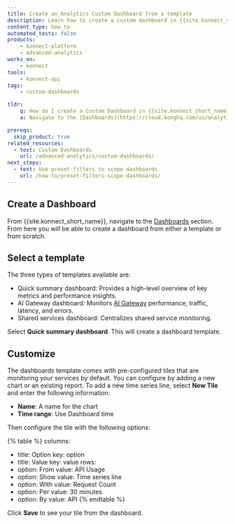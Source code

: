 ```yaml
---
title: Create an Analytics Custom Dashboard from a template
description: Learn how to create a custom dashboard in {{site.konnect_short_name}} Analytics
content_type: how_to
automated_tests: false
products:
    - konnect-platform
    - advanced-analytics
works_on:
    - konnect
tools:
    - konnect-api
tags:
    - custom-dashboards

tldr:
    q: How do I create a Custom Dashboard in {{site.konnect_short_name}}
    a: Navigate to the [Dashboards](https://cloud.konghq.com/us/analytics/dashboards), select **Create from Template**. 

prereqs:
  skip_product: true
related_resources:
  - text: Custom Dashboards
    url: /advanced-analytics/custom-dashboards/
next_steps:
  - text: Use preset-filters to scope dashboards
    url: /how-to/preset-filters-scope-dashboards/
---
```


## Create a Dashboard

From {{site.konnect_short_name}}, navigate to the [Dashboards](https://cloud.konghq.com/us/analytics/dashboards) section.
From here you will be able to create a dashboard from either a template or from scratch. 


## Select a template

The three types of templates available are: 

* Quick summary dashboard: Provides a high-level overview of key metrics and performance insights. 
* AI Gateway dashboard: Monitors [AI Gateway](/ai-gateway/) performance, traffic, latency, and errors. 
* Shared services dashboard: Centralizes shared service monitoring. 

Select **Quick summary dashboard**. This will create a dashboard template.

## Customize 

The dashboards template comes with pre-configured tiles that are monitoring your services by default.
You can configure by adding a new chart or an existing report.
To add a new time series line, select **New Tile** and enter the following information: 
* **Name**: A name for the chart
* **Time range**: Use Dashboard time

Then configure the tile with the following options: 

{% table %}
columns:
  - title: Option
    key: option
  - title: Value
    key: value
rows:
  - option: From
    value: API Usage
  - option: Show
    value: Time series line
  - option: With
    value: Request Count
  - option: Per
    value: 30 minutes
  - option: By
    value: API
{% endtable %}

Click **Save** to see your tile from the dashboard. 